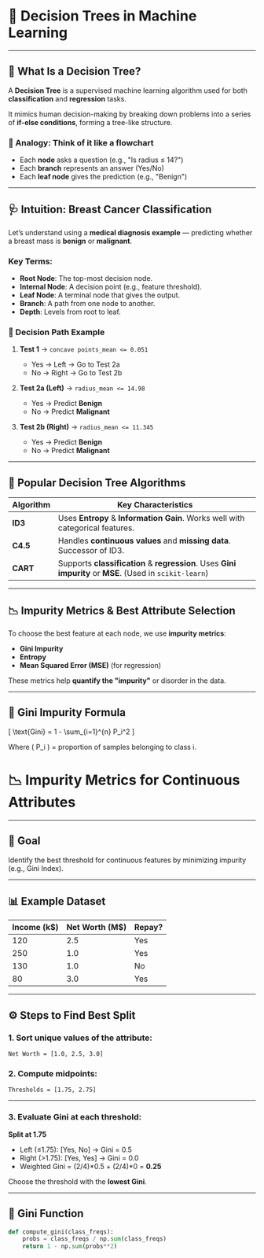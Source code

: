 # 🌳 Decision Trees in Machine Learning

---

## 🌲 What Is a Decision Tree?

A **Decision Tree** is a supervised machine learning algorithm used for both **classification** and **regression** tasks.

It mimics human decision-making by breaking down problems into a series of **if-else conditions**, forming a tree-like structure.

### 🧠 Analogy: Think of it like a flowchart
- Each **node** asks a question (e.g., "Is radius ≤ 14?")
- Each **branch** represents an answer (Yes/No)
- Each **leaf node** gives the prediction (e.g., "Benign")

---

## 🩺 Intuition: Breast Cancer Classification

Let’s understand using a **medical diagnosis example** — predicting whether a breast mass is **benign** or **malignant**.

### Key Terms:

- **Root Node**: The top-most decision node.
- **Internal Node**: A decision point (e.g., feature threshold).
- **Leaf Node**: A terminal node that gives the output.
- **Branch**: A path from one node to another.
- **Depth**: Levels from root to leaf.

### 🌿 Decision Path Example

1. **Test 1** → `concave points_mean <= 0.051`
   - Yes → Left → Go to Test 2a
   - No → Right → Go to Test 2b

2. **Test 2a (Left)** → `radius_mean <= 14.98`
   - Yes → Predict **Benign**
   - No → Predict **Malignant**

3. **Test 2b (Right)** → `radius_mean <= 11.345`
   - Yes → Predict **Benign**
   - No → Predict **Malignant**

---

## 🧠 Popular Decision Tree Algorithms

| Algorithm | Key Characteristics |
|----------|---------------------|
| **ID3** | Uses **Entropy** & **Information Gain**. Works well with categorical features. |
| **C4.5** | Handles **continuous values** and **missing data**. Successor of ID3. |
| **CART** | Supports **classification** & **regression**. Uses **Gini impurity** or **MSE**. (Used in `scikit-learn`) |

---

## 📉 Impurity Metrics & Best Attribute Selection

To choose the best feature at each node, we use **impurity metrics**:

- **Gini Impurity**
- **Entropy**
- **Mean Squared Error (MSE)** (for regression)

These metrics help **quantify the "impurity"** or disorder in the data.

---

## 🔢 Gini Impurity Formula

\[
\text{Gini} = 1 - \sum_{i=1}^{n} P_i^2
\]

Where \( P_i \) = proportion of samples belonging to class i.

# 📉 Impurity Metrics for Continuous Attributes

---

## 🎯 Goal

Identify the best threshold for continuous features by minimizing impurity (e.g., Gini Index).

---

## 📊 Example Dataset

| Income (k$) | Net Worth (M$) | Repay? |
|-------------|----------------|--------|
| 120         | 2.5            | Yes    |
| 250         | 1.0            | Yes    |
| 130         | 1.0            | No     |
| 80          | 3.0            | Yes    |

---

## ⚙️ Steps to Find Best Split

### 1. Sort unique values of the attribute:
`Net Worth = [1.0, 2.5, 3.0]`

### 2. Compute midpoints:
`Thresholds = [1.75, 2.75]`

---

### 3. Evaluate Gini at each threshold:

**Split at 1.75**

- Left (≤1.75): [Yes, No] → Gini = 0.5  
- Right (>1.75): [Yes, Yes] → Gini = 0.0  
- Weighted Gini = (2/4)*0.5 + (2/4)*0 = **0.25**

Choose the threshold with the **lowest Gini**.

---

## 🧪 Gini Function

```python
def compute_gini(class_freqs):
    probs = class_freqs / np.sum(class_freqs)
    return 1 - np.sum(probs**2)
